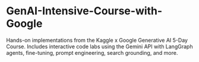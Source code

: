 # GenAI-Intensive-Course-with-Google
Hands-on implementations from the Kaggle x Google Generative AI 5-Day Course. Includes interactive code labs using the Gemini API with LangGraph agents, fine-tuning, prompt engineering, search grounding, and more.
